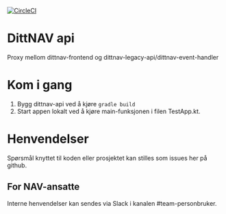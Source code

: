 [![CircleCI](https://circleci.com/gh/navikt/dittnav-api.svg?style=svg&circle-token=999f4ceaae1ed22eb2272f9b6a4c5d6b9892d119)](https://circleci.com/gh/navikt/dittnav-api)

# DittNAV api

Proxy mellom dittnav-frontend og dittnav-legacy-api/dittnav-event-handler

# Kom i gang
1. Bygg dittnav-api ved å kjøre `gradle build`
2. Start appen lokalt ved å kjøre main-funksjonen i filen TestApp.kt.

# Henvendelser

Spørsmål knyttet til koden eller prosjektet kan stilles som issues her på github.

## For NAV-ansatte

Interne henvendelser kan sendes via Slack i kanalen #team-personbruker.
